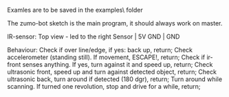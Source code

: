 Examles are to be saved in the examples\ folder

The zumo-bot sketch is the main program, it should always work on master.

IR-sensor:
Top view - led to the right
Sensor | 5V
GND | GND


Behaviour:
Check if over line/edge, if yes: back up, return;
Check accelerometer (standing still). If movement, ESCAPE!, return;
Check if ir-front senses anything. If yes, turn against it and speed up, return;
Check ultrasonic front, speed up and turn against detected object, return;
Check ultrasonic back, turn around if detected (180 dgr), return;
Turn around while scanning. If turned one revolution, stop and drive for a while, return;
